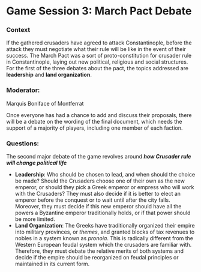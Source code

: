 # Game Session 3: March Pact Debate

### Context

If the gathered crusaders have agreed to attack Constantinople, before the attack they must negotiate what their rule will be like in the event of their success. The March Pact was a sort of proto-constitution for crusader rule in Constantinople, laying out new political, religious and social structures. For the first of the three debates about the pact, the topics addressed are **leadership** and **land organization**.&#x20;

### Moderator:

Marquis Boniface of Montferrat

Once everyone has had a chance to add and discuss their proposals, there will be a debate on the wording of the final document, which needs the support of a majority of players, including one member of each faction.

### Questions:&#x20;

The second major debate of the game revolves around _**how Crusader rule will change political life**_

* **Leadership**: Who should be chosen to lead, and when should the choice be made? Should the Crusaders choose one of their own as the new emperor, or should they pick a Greek emperor or empress who will work with the Crusaders? They must also decide if it is better to elect an emperor before the conquest or to wait until after the city falls. Moreover, they must decide if this new emperor should have all the powers a Byzantine emperor traditionally holds, or if that power should be more limited.
* **Land Organization**: The Greeks have traditionally organized their empire into military provinces, or _themes_, and granted blocks of tax revenues to nobles in a system known as _pronoia_. This is radically different from the Western European feudal system which the crusaders are familiar with. Therefore, they must debate the relative merits of both systems and decide if the empire should be reorganized on feudal principles or maintained in its current form.
